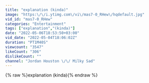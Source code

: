 ```yaml
---
title: "explanation (kinda)"
image: "https:\/\/i.ytimg.com\/vi\/mas7-0_RHew\/hqdefault.jpg"
vid_id: "mas7-0_RHew"
categories: "Entertainment"
tags: ["explanation","(kinda)"]
date: "2022-05-06T18:53:50+03:00"
vid_date: "2022-05-04T18:06:02Z"
duration: "PT1M40S"
viewcount: "3547"
likeCount: "306"
dislikeCount: ""
channel: "Jordan Houston \/\/ Milky Sad"
---
```

{% raw %}explanation (kinda){% endraw %}
